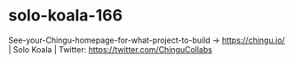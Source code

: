 # solo-koala-166
See-your-Chingu-homepage-for-what-project-to-build -> https://chingu.io/ | Solo Koala | Twitter: https://twitter.com/ChinguCollabs
